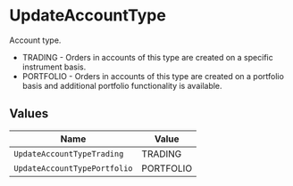 # UpdateAccountType

Account type.
* TRADING - Orders in accounts of this type are created on a specific instrument basis.
* PORTFOLIO - Orders in accounts of this type are created on a portfolio basis and additional portfolio functionality is available.


## Values

| Name                         | Value                        |
| ---------------------------- | ---------------------------- |
| `UpdateAccountTypeTrading`   | TRADING                      |
| `UpdateAccountTypePortfolio` | PORTFOLIO                    |